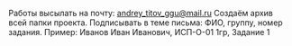 Работы высылать на почту: andrey_titov_ggu@mail.ru
Создаём архив всей папки проекта.
Подписывать в теме письма: ФИО, группу, номер задания.
Пример:  Иванов Иван Иванович, ИСП-О-01 1гр, Задание 1
